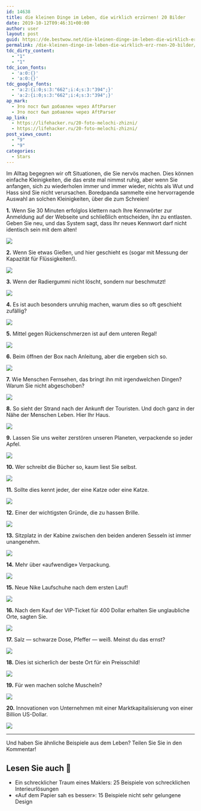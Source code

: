 ```yaml
---
id: 14638
title: die kleinen Dinge im Leben, die wirklich erzürnen! 20 Bilder
date: 2019-10-12T09:46:31+00:00
author: user
layout: post
guid: https://de.bestwow.net/die-kleinen-dinge-im-leben-die-wirklich-erz-rnen-20-bilder/
permalink: /die-kleinen-dinge-im-leben-die-wirklich-erz-rnen-20-bilder/
tdc_dirty_content:
  - "1"
  - "1"
tdc_icon_fonts:
  - 'a:0:{}'
  - 'a:0:{}'
tdc_google_fonts:
  - 'a:2:{i:0;s:3:"662";i:4;s:3:"394";}'
  - 'a:2:{i:0;s:3:"662";i:4;s:3:"394";}'
ap_mark:
  - Это пост был добавлен через AftParser
  - Это пост был добавлен через AftParser
ap_link:
  - https://lifehacker.ru/20-foto-melochi-zhizni/
  - https://lifehacker.ru/20-foto-melochi-zhizni/
post_views_count:
  - "9"
  - "9"
categories:
  - Stars
---
```

Im Alltag begegnen wir oft Situationen, die Sie nervös machen. Dies können einfache Kleinigkeiten, die das erste mal nimmst ruhig, aber wenn Sie anfangen, sich zu wiederholen immer und immer wieder, nichts als Wut und Hass sind Sie nicht verursachen. Boredpanda sammelte eine hervorragende Auswahl an solchen Kleinigkeiten, über die zum Schreien!

**1.** Wenn Sie 30 Minuten erfolglos klettern nach Ihre Kennwörter zur Anmeldung auf der Webseite und schließlich entscheiden, ihn zu entlasten. Geben Sie neu, und das System sagt, dass Ihr neues Kennwort darf nicht identisch sein mit dem alten!

![](https://de.bestwow.net/wp-content/uploads/2019/10/melochi-zhizni-kotorye-real-no-besyat-20-foto-1.jpg) 

**2.** Wenn Sie etwas Gießen, und hier geschieht es (sogar mit Messung der Kapazität für Flüssigkeiten!).

![](https://de.bestwow.net/wp-content/uploads/2019/10/melochi-zhizni-kotorye-real-no-besyat-20-foto-2.jpg) 

**3.** Wenn der Radiergummi nicht löscht, sondern nur beschmutzt!

![](https://de.bestwow.net/wp-content/uploads/2019/10/melochi-zhizni-kotorye-real-no-besyat-20-foto-3.jpg) 

**4.** Es ist auch besonders unruhig machen, warum dies so oft geschieht zufällig?

![](https://de.bestwow.net/wp-content/uploads/2019/10/melochi-zhizni-kotorye-real-no-besyat-20-foto-4.jpg) 

**5.** Mittel gegen Rückenschmerzen ist auf dem unteren Regal!

![](https://de.bestwow.net/wp-content/uploads/2019/10/melochi-zhizni-kotorye-real-no-besyat-20-foto-5.jpg) 

**6.** Beim öffnen der Box nach Anleitung, aber die ergeben sich so.

![](https://de.bestwow.net/wp-content/uploads/2019/10/melochi-zhizni-kotorye-real-no-besyat-20-foto-6.jpg) 

**7.** Wie Menschen Fernsehen, das bringt ihn mit irgendwelchen Dingen? Warum Sie nicht abgeschoben?

![](https://de.bestwow.net/wp-content/uploads/2019/10/melochi-zhizni-kotorye-real-no-besyat-20-foto-7.jpg) 

**8.** So sieht der Strand nach der Ankunft der Touristen. Und doch ganz in der Nähe der Menschen Leben. Hier Ihr Haus.

![](https://de.bestwow.net/wp-content/uploads/2019/10/melochi-zhizni-kotorye-real-no-besyat-20-foto-8.jpg) 

**9.** Lassen Sie uns weiter zerstören unseren Planeten, verpackende so jeder Apfel.

![](https://de.bestwow.net/wp-content/uploads/2019/10/melochi-zhizni-kotorye-real-no-besyat-20-foto-9.jpg) 

**10.** Wer schreibt die Bücher so, kaum liest Sie selbst.

![](https://de.bestwow.net/wp-content/uploads/2019/10/melochi-zhizni-kotorye-real-no-besyat-20-foto-10.jpg) 

**11.** Sollte dies kennt jeder, der eine Katze oder eine Katze.

![](https://de.bestwow.net/wp-content/uploads/2019/10/melochi-zhizni-kotorye-real-no-besyat-20-foto-11.jpg) 

**12.** Einer der wichtigsten Gründe, die zu hassen Brille.

![](https://de.bestwow.net/wp-content/uploads/2019/10/melochi-zhizni-kotorye-real-no-besyat-20-foto-12.jpg) 

**13.** Sitzplatz in der Kabine zwischen den beiden anderen Sesseln ist immer unangenehm.

![](https://de.bestwow.net/wp-content/uploads/2019/10/melochi-zhizni-kotorye-real-no-besyat-20-foto-13.jpg) 

**14.** Mehr über «aufwendige» Verpackung.

![](https://de.bestwow.net/wp-content/uploads/2019/10/melochi-zhizni-kotorye-real-no-besyat-20-foto-14.jpg) 

**15.** Neue Nike Laufschuhe nach dem ersten Lauf!

![](https://de.bestwow.net/wp-content/uploads/2019/10/melochi-zhizni-kotorye-real-no-besyat-20-foto-15.jpg) 

**16.** Nach dem Kauf der VIP-Ticket für 400 Dollar erhalten Sie unglaubliche Orte, sagten Sie.

![](https://de.bestwow.net/wp-content/uploads/2019/10/melochi-zhizni-kotorye-real-no-besyat-20-foto-16.jpg) 

**17.** Salz — schwarze Dose, Pfeffer — weiß. Meinst du das ernst?

![](https://de.bestwow.net/wp-content/uploads/2019/10/melochi-zhizni-kotorye-real-no-besyat-20-foto-17.jpg) 

**18.** Dies ist sicherlich der beste Ort für ein Preisschild!

![](https://de.bestwow.net/wp-content/uploads/2019/10/melochi-zhizni-kotorye-real-no-besyat-20-foto-18.jpg) 

**19.** Für wen machen solche Muscheln?

![](https://de.bestwow.net/wp-content/uploads/2019/10/melochi-zhizni-kotorye-real-no-besyat-20-foto-19.jpg) 

**20.** Innovationen von Unternehmen mit einer Marktkapitalisierung von einer Billion US-Dollar.

![](https://de.bestwow.net/wp-content/uploads/2019/10/melochi-zhizni-kotorye-real-no-besyat-20-foto-20.jpg) 

* * *

Und haben Sie ähnliche Beispiele aus dem Leben? Teilen Sie Sie in den Kommentar!

<div>
  <h2 class="read-also__title">
    <span>Lesen Sie auch</span> <span>🧐 </span>
  </h2>
  
  <ul class="read-also__list">
    <li>
      Ein schrecklicher Traum eines Maklers: 25 Beispiele von schrecklichen Interieurlösungen
    </li>
    <li>
      «Auf dem Papier sah es besser»: 15 Beispiele nicht sehr gelungene Design
    </li>
  </ul>
</div>